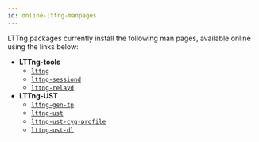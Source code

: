 ```yaml
---
id: online-lttng-manpages
---
```


LTTng packages currently install the following man pages, available
online using the links below:

  * **LTTng-tools**
    * <a href="/man/1/lttng/v2.7" class="ext">`lttng`</a>
    * <a href="/man/8/lttng-sessiond/v2.7" class="ext">`lttng-sessiond`</a>
    * <a href="/man/8/lttng-relayd/v2.7" class="ext">`lttng-relayd`</a>
  * **LTTng-UST**
    * <a href="/man/1/lttng-gen-tp/v2.7" class="ext">`lttng-gen-tp`</a>
    * <a href="/man/3/lttng-ust/v2.7" class="ext">`lttng-ust`</a>
    * <a href="/man/3/lttng-ust-cyg-profile/v2.7" class="ext">`lttng-ust-cyg-profile`</a>
    * <a href="/man/3/lttng-ust-dl/v2.7" class="ext">`lttng-ust-dl`</a>
